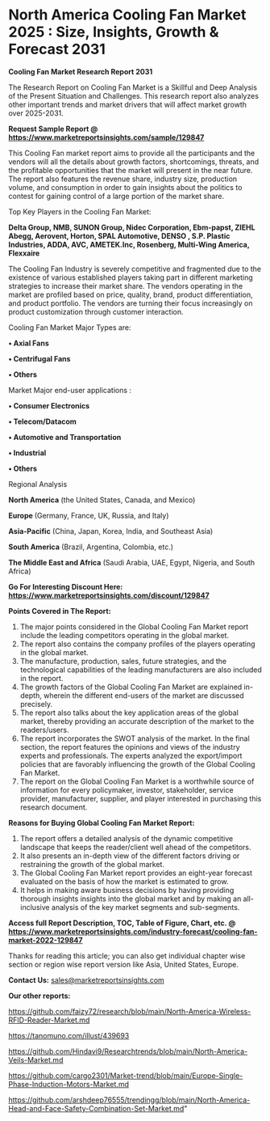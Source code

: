 # North America Cooling Fan Market 2025 : Size, Insights, Growth & Forecast 2031

<strong>Cooling Fan Market Research Report 2031</strong>

The Research Report on Cooling Fan Market is a Skillful and Deep Analysis of the Present Situation and Challenges. This research report also analyzes other important trends and market drivers that will affect market growth over 2025-2031.

<strong>Request Sample Report @ <a href=https://www.marketreportsinsights.com/sample/129847>https://www.marketreportsinsights.com/sample/129847</a></strong>

This Cooling Fan market report aims to provide all the participants and the vendors will all the details about growth factors, shortcomings, threats, and the profitable opportunities that the market will present in the near future. The report also features the revenue share, industry size, production volume, and consumption in order to gain insights about the politics to contest for gaining control of a large portion of the market share.

Top Key Players in the Cooling Fan Market:

<strong>Delta Group, NMB, SUNON Group, Nidec Corporation, Ebm-papst, ZIEHL Abegg, Aerovent, Horton, SPAL Automotive, DENSO , S.P. Plastic Industries, ADDA, AVC, AMETEK.Inc, Rosenberg, Multi-Wing America, Flexxaire</strong>

The Cooling Fan Industry is severely competitive and fragmented due to the existence of various established players taking part in different marketing strategies to increase their market share. The vendors operating in the market are profiled based on price, quality, brand, product differentiation, and product portfolio. The vendors are turning their focus increasingly on product customization through customer interaction.

Cooling Fan Market Major Types are:

<strong>• Axial Fans

• Centrifugal Fans

• Others</strong>

Market Major end-user applications :

<strong>• Consumer Electronics

• Telecom/Datacom

• Automotive and Transportation

• Industrial

• Others</strong>

Regional Analysis

</u><strong><b>North America</b></strong> (the United States, Canada, and Mexico)

<strong><b>Europe </b></strong>(Germany, France, UK, Russia, and Italy)

<strong><b>Asia-Pacific</b></strong> (China, Japan, Korea, India, and Southeast Asia)

<strong><b>South America</b></strong> (Brazil, Argentina, Colombia, etc.)

<strong><b>The Middle East and Africa</b></strong> (Saudi Arabia, UAE, Egypt, Nigeria, and South Africa)

<strong>Go For Interesting Discount Here: <a href=https://www.marketreportsinsights.com/discount/129847>https://www.marketreportsinsights.com/discount/129847</a></strong>

<strong>Points Covered in The Report:</strong>
<ol>
  <li>The major points considered in the Global Cooling Fan Market report include the leading competitors operating in the global market.</li>
  <li>The report also contains the company profiles of the players operating in the global market.</li>
  <li>The manufacture, production, sales, future strategies, and the technological capabilities of the leading manufacturers are also included in the report.</li>
  <li>The growth factors of the Global Cooling Fan Market are explained in-depth, wherein the different end-users of the market are discussed precisely.</li>
  <li>The report also talks about the key application areas of the global market, thereby providing an accurate description of the market to the readers/users.</li>
  <li>The report incorporates the SWOT analysis of the market. In the final section, the report features the opinions and views of the industry experts and professionals. The experts analyzed the export/import policies that are favorably influencing the growth of the Global Cooling Fan Market.</li>
  <li>The report on the Global Cooling Fan Market is a worthwhile source of information for every policymaker, investor, stakeholder, service provider, manufacturer, supplier, and player interested in purchasing this research document.</li>
</ol>
<strong>Reasons for Buying Global Cooling Fan Market Report:</strong>

<ol>
  <li>The report offers a detailed analysis of the dynamic competitive landscape that keeps the reader/client well ahead of the competitors.</li>
  <li>It also presents an in-depth view of the different factors driving or restraining the growth of the global market.</li>
  <li>The Global Cooling Fan Market report provides an eight-year forecast evaluated on the basis of how the market is estimated to grow.</li>
  <li>It helps in making aware business decisions by having providing thorough insights insights into the global market and by making an all-inclusive analysis of the key market segments and sub-segments.</li>
</ol>
<strong>Access full Report Description, TOC, Table of Figure, Chart, etc. @ <a href=https://www.marketreportsinsights.com/industry-forecast/cooling-fan-market-2022-129847>https://www.marketreportsinsights.com/industry-forecast/cooling-fan-market-2022-129847</a></strong>


Thanks for reading this article; you can also get individual chapter wise section or region wise report version like Asia, United States, Europe.

<strong>Contact Us:</strong>
sales@marketreportsinsights.com

<strong>Our other reports:</strong>

<a href=https://github.com/faizy72/research/blob/main/North-America-Wireless-RFID-Reader-Market.md>https://github.com/faizy72/research/blob/main/North-America-Wireless-RFID-Reader-Market.md</a>

<a href=https://tanomuno.com/illust/439693>https://tanomuno.com/illust/439693</a>

<a href=https://github.com/Hindavi9/Researchtrends/blob/main/North-America-Veils-Market.md>https://github.com/Hindavi9/Researchtrends/blob/main/North-America-Veils-Market.md</a>

<a href=https://github.com/cargo2301/Market-trend/blob/main/Europe-Single-Phase-Induction-Motors-Market.md>https://github.com/cargo2301/Market-trend/blob/main/Europe-Single-Phase-Induction-Motors-Market.md</a>

<a href=https://github.com/arshdeep76555/trendingg/blob/main/North-America-Head-and-Face-Safety-Combination-Set-Market.md>https://github.com/arshdeep76555/trendingg/blob/main/North-America-Head-and-Face-Safety-Combination-Set-Market.md</a>"
